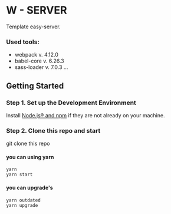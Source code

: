# W - SERVER

Template easy-server.

### Used tools:
* webpack v. 4.12.0
* babel-core v. 6.26.3
* sass-loader v. 7.0.3 ...

## Getting Started

### Step 1. Set up the Development Environment

Install [Node.js® and npm](https://nodejs.org/en/download/) if they are not already on your machine.

### Step 2. Clone this repo and start

git clone this repo

#### you can using yarn
```
yarn
yarn start
```
#### you can upgrade's
```
yarn outdated
yarn upgrade

```
